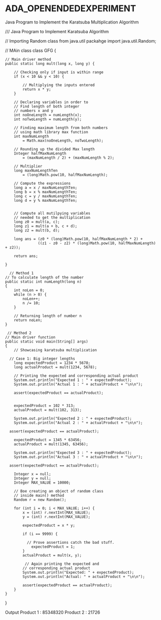 # ADA_OPENENDEDEXPERIMENT
Java Program to Implement the Karatsuba Multiplication Algorithm


/// Java Program to Implement Karatsuba Algorithm
 
// Importing Random class from java.util packahge
import java.util.Random;
 
// MAin class
class GFG {
 
    // Main driver method
    public static long mult(long x, long y) {
 
        // Checking only if input is within range 
        if (x < 10 && y < 10) {
           
            // Multiplying the inputs entered
            return x * y;
        }
      
        // Declaring variables in order to 
        // Find length of both integer
        // numbers x and y
        int noOneLength = numLength(x);
        int noTwoLength = numLength(y);
 
        // Finding maximum length from both numbers
        // using math library max function
        int maxNumLength
            = Math.max(noOneLength, noTwoLength);
 
        // Rounding up the divided Max length
        Integer halfMaxNumLength
            = (maxNumLength / 2) + (maxNumLength % 2);
 
        // Multiplier
        long maxNumLengthTen
            = (long)Math.pow(10, halfMaxNumLength);
 
        // Compute the expressions
        long a = x / maxNumLengthTen;
        long b = x % maxNumLengthTen;
        long c = y / maxNumLengthTen;
        long d = y % maxNumLengthTen;
 
 
        // Compute all mutilpying variables
        // needed to get the multiplication   
        long z0 = mult(a, c);
        long z1 = mult(a + b, c + d);
        long z2 = mult(b, d);
 
        long ans = (z0 * (long)Math.pow(10, halfMaxNumLength * 2) +
                   ((z1 - z0 - z2) * (long)Math.pow(10, halfMaxNumLength) + z2));
 
        return ans;
 
    }
   
      // Method 1
    // To calculate length of the number
    public static int numLength(long n)
    {
        int noLen = 0;
        while (n > 0) {
            noLen++;
            n /= 10;
        }
 
        // Returning length of number n
        return noLen;
    }
 
     // Method 2
    // Main driver function
    public static void main(String[] args)
    {
        // Showcasing karatsuba multiplication
         
      // Case 1: Big integer lengths
        long expectedProduct = 1234 * 5678;
        long actualProduct = mult(1234, 5678);
 
        // Printing the expected and corresponding actual product
        System.out.println("Expected 1 : " + expectedProduct);
        System.out.println("Actual 1 : " + actualProduct + "\n\n");
       
        assert(expectedProduct == actualProduct);
 
 
        expectedProduct = 102 * 313;
        actualProduct = mult(102, 313);
 
        System.out.println("Expected 2 : " + expectedProduct);
        System.out.println("Actual 2 : " + actualProduct + "\n\n");
         
      assert(expectedProduct == actualProduct);
 
        expectedProduct = 1345 * 63456;
        actualProduct = mult(1345, 63456);
 
        System.out.println("Expected 3 : " + expectedProduct);
        System.out.println("Actual 3 : " + actualProduct + "\n\n");
         
      assert(expectedProduct == actualProduct);       
     
        Integer x = null;
        Integer y = null;
        Integer MAX_VALUE = 10000;
 
        // Boe creating an object of random class
        // inside main() method
        Random r = new Random();
 
        for (int i = 0; i < MAX_VALUE; i++) {
            x = (int) r.nextInt(MAX_VALUE);
            y = (int) r.nextInt(MAX_VALUE);
 
            expectedProduct = x * y;
 
            if (i == 9999) {
               
              // Prove assertions catch the bad stuff.
                expectedProduct = 1;   
            }
            actualProduct = mult(x, y);
 
             // Again printing the expected and
            // corresponding actual product
            System.out.println("Expected: " + expectedProduct);
            System.out.println("Actual: " + actualProduct + "\n\n");
 
            assert(expectedProduct == actualProduct);       
        }
    }
}


Output
Product 1 : 85348320
Product 2 : 21726
